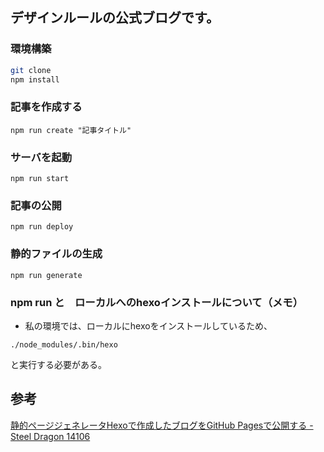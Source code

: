## デザインルールの公式ブログです。


### 環境構築
```bash
git clone 
npm install
```

### 記事を作成する

```
npm run create "記事タイトル"
```

### サーバを起動

```
npm run start 
```


### 記事の公開

```
npm run deploy
```

### 静的ファイルの生成

```
npm run generate
```


### npm run と　ローカルへのhexoインストールについて（メモ）
- 私の環境では、ローカルにhexoをインストールしているため、
```aidl
./node_modules/.bin/hexo  
```
と実行する必要がある。


## 参考
[静的ページジェネレータHexoで作成したブログをGitHub Pagesで公開する - Steel Dragon 14106](http://raimon49.github.io/2015/04/25/create-blog-with-hexo.html)

